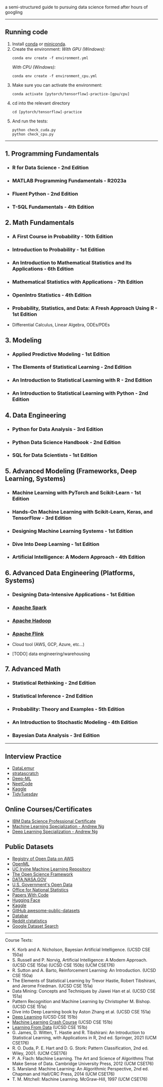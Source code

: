 a semi-structured guide to pursuing data science formed after hours of googling

---

## Running code

1. Install
   [conda](https://docs.conda.io/projects/conda/en/latest/user-guide/install/index.html)
   or [miniconda](https://docs.anaconda.com/free/miniconda/miniconda-install/).
2. Create the environment: _With GPU (Windows):_
    ```
    conda env create -f environment.yml
    ```
    _With CPU (Windows):_
    ```
    conda env create -f environment_cpu.yml
    ```
3. Make sure you can activate the environment:
    ```
    conda activate [pytorch/tensorflow]-practice-[gpu/cpu]
    ```
4. cd into the relevant directory
    ```
    cd [pytorch/tensorflow]-practice
    ```
5. And run the tests:
    ```
    python check_cuda.py
    python check_cpu.py
    ```
   
---

## 1. Programming Fundamentals

-   ### R for Data Science - 2nd Edition

-   ### MATLAB Programming Fundamentals - R2023a

-   ### Fluent Python - 2nd Edition

-   ### T-SQL Fundamentals - 4th Edition

## 2. Math Fundamentals

-   ### A First Course in Probability - 10th Edition

-   ### Introduction to Probability - 1st Edition

-   ### An Introduction to Mathematical Statistics and Its Applications - 6th Edition

-   ### Mathematical Statistics with Applications - 7th Edition

-   ### OpenIntro Statistics - 4th Edition

-   ### Probability, Statistics, and Data: A Fresh Approach Using R - 1st Edition

-   Differential Calculus, Linear Algebra, ODEs/PDEs

## 3. Modeling

- ### Applied Predictive Modeling - 1st Edition

- ### The Elements of Statistical Learning - 2nd Edition

- ### An Introduction to Statistical Learning with R - 2nd Edition

- ### An Introduction to Statistical Learning with Python - 2nd Edition

## 4. Data Engineering

- ### Python for Data Analysis - 3rd Edition

- ### Python Data Science Handbook - 2nd Edition

- ### SQL for Data Scientists - 1st Edition

## 5. Advanced Modeling (Frameworks, Deep Learning, Systems)

-   ### Machine Learning with PyTorch and Scikit-Learn - 1st Edition

-   ### Hands-On Machine Learning with Scikit-Learn, Keras, and TensorFlow - 3rd Edition

-   ### Designing Machine Learning Systems - 1st Edition

-   ### Dive Into Deep Learning - 1st Edition

-   ### Artificial Intelligence: A Modern Approach - 4th Edition

## 6. Advanced Data Engineering (Platforms, Systems)

-   ### Designing Data-Intensive Applications - 1st Edition

-   ### [Apache Spark](https://spark.apache.org/)

-   ### [Apache Hadoop](https://hadoop.apache.org/)

-   ### [Apache Flink](https://flink.apache.org/)

-   Cloud tool (AWS, GCP, Azure, etc...)

-   [TODO] data engineering/warehousing

## 7. Advanced Math

- ### Statistical Rethinking - 2nd Edition

- ### Statistical Inference - 2nd Edition

- ### Probability: Theory and Examples - 5th Edition

- ### An Introduction to Stochastic Modeling - 4th Edition

- ### Bayesian Data Analysis - 3rd Edition

---

## Interview Practice

-   [DataLemur](https://datalemur.com/)
-   [stratascratch](https://www.stratascratch.com/)
-   [Deep-ML](https://www.deep-ml.com/)
-   [NeetCode](https://neetcode.io/)
-   [Kaggle](https://www.kaggle.com/competitions)
-   [TidyTuesday](https://github.com/rfordatascience/tidytuesday)

## Online Courses/Certificates

- [IBM Data Science Professional Certificate](https://www.coursera.org/professional-certificates/ibm-data-science)
- [Machine Learning Specialization - Andrew Ng](https://www.coursera.org/specializations/machine-learning-introduction)
- [Deep Learning Specialization - Andrew Ng](https://www.coursera.org/specializations/deep-learning)

## Public Datasets

-   [Registry of Open Data on AWS](https://registry.opendata.aws/)
-   [OpenML](https://www.openml.org/search?type=data&sort=runs&status=active)
-   [UC Irvine Machine Learning Repository](https://archive.ics.uci.edu/)
-   [The Open Science Framework](https://osf.io/)
-   [DATA.NASA.GOV](https://data.nasa.gov/)
-   [U.S. Government's Open Data](https://data.gov/)
-   [Office for National Statistics](https://www.ons.gov.uk/)
-   [Papers With Code](https://paperswithcode.com/datasets)
-   [Hugging Face](https://huggingface.co/datasets)
-   [Kaggle](https://www.kaggle.com/datasets)
-   [GitHub awesome-public-datasets](https://github.com/awesomedata/awesome-public-datasets)
-   [Databar](https://databar.ai/)
-   [Reddit r/statistics](https://www.reddit.com/r/statistics/)
-   [Google Dataset Search](https://datasetsearch.research.google.com/)

---

Course Texts:

-   K. Korb and A. Nicholson, Bayesian Artificial Intelligence. (UCSD CSE 150a)
-   S. Russell and P. Norvig, Artificial Intelligence: A Modern Approach. (UCSD
    CSE 150a) (UCSD CSE 150b) (UCM CSE176)
-   R. Sutton and A. Barto, Reinforcement Learning: An Introduction. (UCSD CSE
    150a)
-   The Elements of Statistical Learning by Trevor Hastie, ‎Robert Tibshirani,
    and Jerome Friedman. (UCSD CSE 151a)
-   Data Mining: Concepts and Techniques by Jiawei Han et al. (UCSD CSE 151a)
-   Pattern Recognition and Machine Learning by Christopher M. Bishop. (UCSD CSE
    151a)
-   Dive into Deep Learning book by Aston Zhang et al. (UCSD CSE 151a)
-   [Deep Learning](https://www.deeplearningbook.org/) (UCSD CSE 151b)
-   [Machine Learning Crash Course](https://developers.google.com/machine-learning/crash-course)
    (UCSD CSE 151b)
-   [Learning From Data](https://work.caltech.edu/telecourse) (UCSD CSE 151b)
-   G. James, D. Witten, T. Hastie and R. Tibshirani: An Introduction to
    Statistical Learning, with Applications in R, 2nd ed. Springer, 2021 (UCM
    CSE176)
-   R. O. Duda, P. E. Hart and D. G. Stork: Pattern Classification, 2nd ed.
    Wiley, 2001. (UCM CSE176)
-   P. A. Flach: Machine Learning. The Art and Science of Algorithms That Make
    Sense of Data. Cambridge University Press, 2012 (UCM CSE176)
-   S. Marsland: Machine Learning: An Algorithmic Perspective, 2nd ed. Chapman
    and Hall/CRC Press, 2014 (UCM CSE176)
-   T. M. Mitchell: Machine Learning. McGraw-Hill, 1997 (UCM CSE176)
